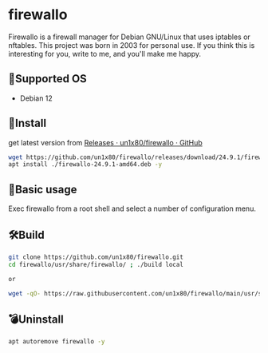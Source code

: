 # firewallo
Firewallo is a firewall manager for Debian GNU/Linux that uses iptables or nftables. This project was born in 2003 for personal use. If you think this is interesting for you, write to me, and you'll make me happy.

## 📌Supported OS

- Debian 12
  

## 🎇Install

get latest version from [Releases · un1x80/firewallo · GitHub](https://github.com/un1x80/firewallo/releases)

```bash
wget https://github.com/un1x80/firewallo/releases/download/24.9.1/firewallo-24.9.1-amd64.deb
apt install ./firewallo-24.9.1-amd64.deb -y
```

## 🔐Basic usage
Exec firewallo from a root shell and select a number of configuration menu. 

## 🛠️Build

```bash
git clone https://github.com/un1x80/firewallo.git
cd firewallo/usr/share/firewallo/ ; ./build local

or

wget -qO- https://raw.githubusercontent.com/un1x80/firewallo/main/usr/share/doc/firewallo/build.sh | bash

```

## 💣Uninstall

```bash
apt autoremove firewallo -y
```